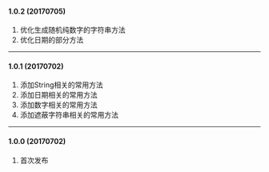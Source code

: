#### 1.0.2 (20170705)
1. 优化生成随机纯数字的字符串方法
2. 优化日期的部分方法

---
#### 1.0.1 (20170702)
1. 添加String相关的常用方法
1. 添加日期相关的常用方法
1. 添加数字相关的常用方法
1. 添加遮蔽字符串相关的常用方法

---
#### 1.0.0 (20170702)
1. 首次发布
